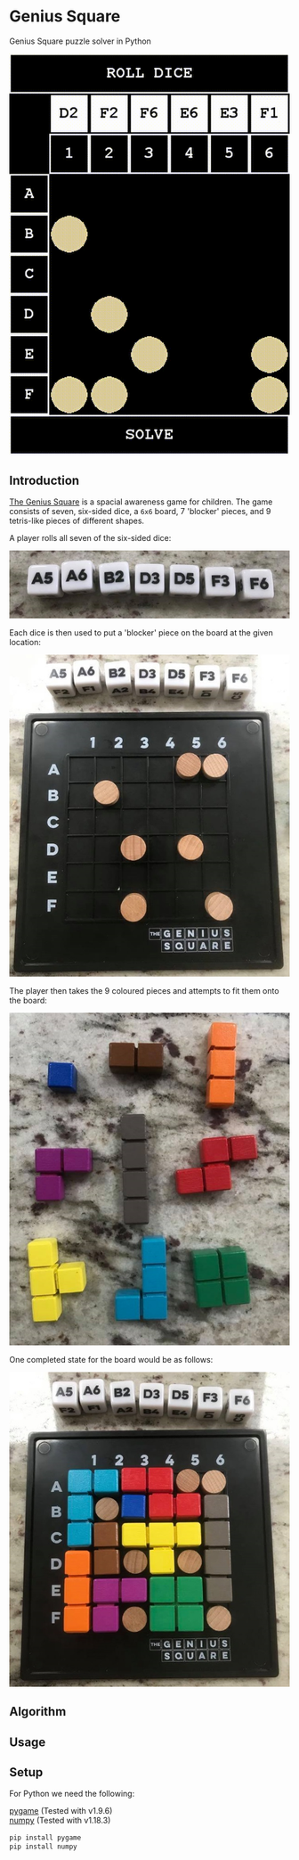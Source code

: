 # Genius Square
Genius Square puzzle solver in Python

![Screenshot](https://github.com/James-P-D/GeniusSquare/blob/master/screenshot.gif)

## Introduction

[The Genius Square](https://www.happypuzzle.co.uk/products/genius-square.aspx) is a spacial awareness game for children. The game consists of seven, six-sided dice, a `6x6` board, 7 'blocker' pieces, and 9 tetris-like pieces of different shapes.

A player rolls all seven of the six-sided dice:

![Dice](https://github.com/James-P-D/GeniusSquare/blob/master/dice.jpg)

Each dice is then used to put a 'blocker' piece on the board at the given location:

![Initial Board](https://github.com/James-P-D/GeniusSquare/blob/master/initial_board.jpg)

The player then takes the 9 coloured pieces and attempts to fit them onto the board:

![Pieces](https://github.com/James-P-D/GeniusSquare/blob/master/pieces.jpg)

One completed state for the board would be as follows:

![Completed Board](https://github.com/James-P-D/GeniusSquare/blob/master/completed_board.jpg)

## Algorithm

## Usage

## Setup

For Python we need the following:

[pygame](https://www.pygame.org/news) (Tested with v1.9.6)  
[numpy](https://numpy.org/) (Tested with v1.18.3)  

```
pip install pygame
pip install numpy
```